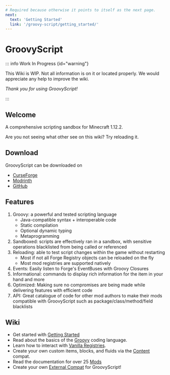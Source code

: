 ```yaml
---
# Required because otherwise it points to itself as the next page.
next:
  text: 'Getting Started'
  link: '/groovy-script/getting_started/'
---
```


# GroovyScript

::: info Work In Progress {id="warning"}

This Wiki is WIP.
Not all information is on it or located properly.
We would appreciate any help to improve the wiki.

*Thank you for using GroovyScript!*

:::


## Welcome

A comprehensive scripting sandbox for Minecraft 1.12.2.

Are you not seeing what other see on this wiki? Try reloading it.

## Download

GroovyScript can be downloaded on
- [CurseForge](https://www.curseforge.com/minecraft/mc-mods/groovyscript)
- [Modrinth](https://modrinth.com/mod/groovyscript)
- [GitHub](https://github.com/CleanroomMC/GroovyScript/releases)

## Features

1. Groovy: a powerful and tested scripting language
    - Java-compatible syntax + interoperable code
    - Static compilation
    - Optional dynamic typing
    - Metaprogramming
2. Sandboxed: scripts are effectively ran in a sandbox, with sensitive operations blacklisted from being called or referenced
3. Reloading: able to test script changes within the game without restarting
    - Most if not all Forge Registry objects can be reloaded on the fly
    - Most mod registries are supported natively
4. Events: Easily listen to Forge's EventBuses with Groovy Closures
5. Informational: commands to display rich information for the item in your hand and more
6. Optimized: Making sure no compromises are being made while delivering features with efficient code
7. API: Great catalogue of code for other mod authors to make their mods compatible with GroovyScript such as package/class/method/field blacklists

## Wiki

- Get started with [Getting Started](./getting_started/index.md)
- Read about the basics of the [Groovy](./groovy/index.md) coding language.
- Learn how to interact with [Vanilla Registries](./minecraft/index.md).
- Create your own custom items, blocks, and fluids via the [Content](./content/index.md) compat.
- Read the documentation for over 25 [Mods](./mods/index.md)
- Create your own [External Compat](./getting_started/external_compat.md) for GroovyScript!
